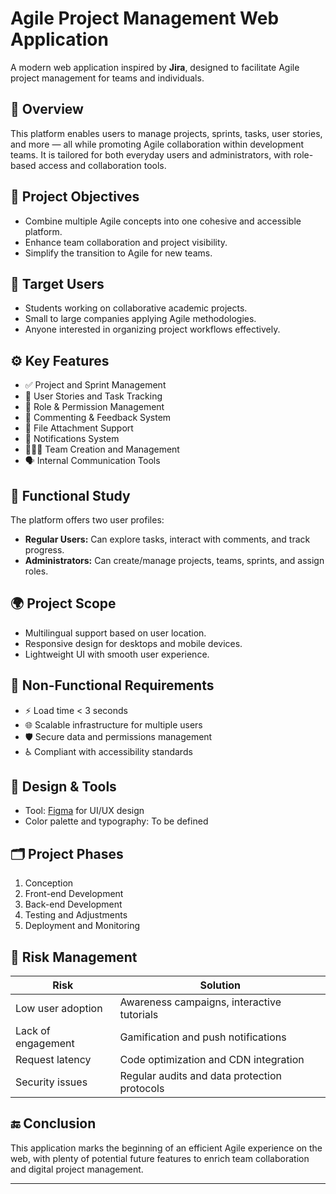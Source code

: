 # Agile Project Management Web Application

A modern web application inspired by **Jira**, designed to facilitate Agile project management for teams and individuals.

## 📌 Overview

This platform enables users to manage projects, sprints, tasks, user stories, and more — all while promoting Agile collaboration within development teams. It is tailored for both everyday users and administrators, with role-based access and collaboration tools.

## 🎯 Project Objectives

- Combine multiple Agile concepts into one cohesive and accessible platform.
- Enhance team collaboration and project visibility.
- Simplify the transition to Agile for new teams.

## 👥 Target Users

- Students working on collaborative academic projects.
- Small to large companies applying Agile methodologies.
- Anyone interested in organizing project workflows effectively.

## ⚙️ Key Features

- ✅ Project and Sprint Management
- 📌 User Stories and Task Tracking
- 👥 Role & Permission Management
- 💬 Commenting & Feedback System
- 📁 File Attachment Support
- 🔔 Notifications System
- 🧑‍🤝‍🧑 Team Creation and Management
- 🗣️ Internal Communication Tools

## 🧠 Functional Study

The platform offers two user profiles:

- **Regular Users:** Can explore tasks, interact with comments, and track progress.
- **Administrators:** Can create/manage projects, teams, sprints, and assign roles.

## 🌍 Project Scope

- Multilingual support based on user location.
- Responsive design for desktops and mobile devices.
- Lightweight UI with smooth user experience.

## 🧪 Non-Functional Requirements

- ⚡ Load time < 3 seconds
- 🌐 Scalable infrastructure for multiple users
- 🛡️ Secure data and permissions management
- ♿ Compliant with accessibility standards

## 🎨 Design & Tools

- Tool: [Figma](https://figma.com) for UI/UX design
- Color palette and typography: To be defined

## 🗂️ Project Phases

1. Conception
2. Front-end Development
3. Back-end Development
4. Testing and Adjustments
5. Deployment and Monitoring

## 🚧 Risk Management

| Risk | Solution |
|------|----------|
| Low user adoption | Awareness campaigns, interactive tutorials |
| Lack of engagement | Gamification and push notifications |
| Request latency | Code optimization and CDN integration |
| Security issues | Regular audits and data protection protocols |

## 🔚 Conclusion

This application marks the beginning of an efficient Agile experience on the web, with plenty of potential future features to enrich team collaboration and digital project management.

---


